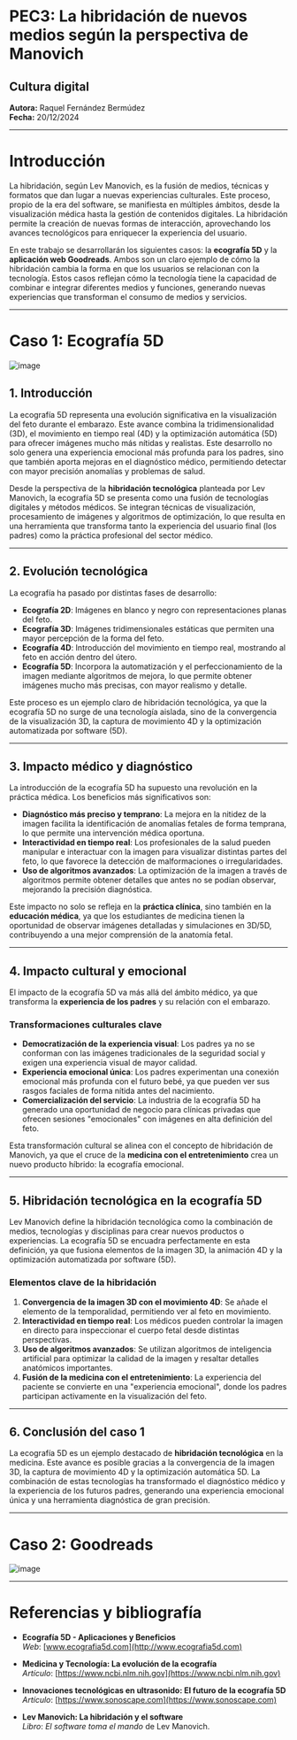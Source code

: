 # **PEC3: La hibridación de nuevos medios según la perspectiva de Manovich**

## **Cultura digital**

**Autora:** Raquel Fernández Bermúdez  
**Fecha:** 20/12/2024  

---

# **Introducción**

La hibridación, según Lev Manovich, es la fusión de medios, técnicas y formatos que dan lugar a nuevas experiencias culturales. Este proceso, propio de la era del software, se manifiesta en múltiples ámbitos, desde la visualización médica hasta la gestión de contenidos digitales. La hibridación permite la creación de nuevas formas de interacción, aprovechando los avances tecnológicos para enriquecer la experiencia del usuario.

En este trabajo se desarrollarán los siguientes casos: la **ecografía 5D** y la **aplicación web Goodreads**. Ambos son un claro ejemplo de cómo la hibridación cambia la forma en que los usuarios se relacionan con la tecnología. Estos casos reflejan cómo la tecnología tiene la capacidad de combinar e integrar diferentes medios y funciones, generando nuevas experiencias que transforman el consumo de medios y servicios.

---

# **Caso 1: Ecografía 5D**  

![image](https://ecolady.es/wp-content/uploads/2022/11/WhatsApp-Image-2022-11-04-at-10.45.41-PM.jpeg)  

## **1. Introducción**  

La ecografía 5D representa una evolución significativa en la visualización del feto durante el embarazo. Este avance combina la tridimensionalidad (3D), el movimiento en tiempo real (4D) y la optimización automática (5D) para ofrecer imágenes mucho más nítidas y realistas. Este desarrollo no solo genera una experiencia emocional más profunda para los padres, sino que también aporta mejoras en el diagnóstico médico, permitiendo detectar con mayor precisión anomalías y problemas de salud.  

Desde la perspectiva de la **hibridación tecnológica** planteada por Lev Manovich, la ecografía 5D se presenta como una fusión de tecnologías digitales y métodos médicos. Se integran técnicas de visualización, procesamiento de imágenes y algoritmos de optimización, lo que resulta en una herramienta que transforma tanto la experiencia del usuario final (los padres) como la práctica profesional del sector médico.  

---

## **2. Evolución tecnológica**  

La ecografía ha pasado por distintas fases de desarrollo:  
- **Ecografía 2D**: Imágenes en blanco y negro con representaciones planas del feto.  
- **Ecografía 3D**: Imágenes tridimensionales estáticas que permiten una mayor percepción de la forma del feto.  
- **Ecografía 4D**: Introducción del movimiento en tiempo real, mostrando al feto en acción dentro del útero.  
- **Ecografía 5D**: Incorpora la automatización y el perfeccionamiento de la imagen mediante algoritmos de mejora, lo que permite obtener imágenes mucho más precisas, con mayor realismo y detalle.  

Este proceso es un ejemplo claro de hibridación tecnológica, ya que la ecografía 5D no surge de una tecnología aislada, sino de la convergencia de la visualización 3D, la captura de movimiento 4D y la optimización automatizada por software (5D).  

---

## **3. Impacto médico y diagnóstico**  

La introducción de la ecografía 5D ha supuesto una revolución en la práctica médica. Los beneficios más significativos son:  
- **Diagnóstico más preciso y temprano**: La mejora en la nitidez de la imagen facilita la identificación de anomalías fetales de forma temprana, lo que permite una intervención médica oportuna.  
- **Interactividad en tiempo real**: Los profesionales de la salud pueden manipular e interactuar con la imagen para visualizar distintas partes del feto, lo que favorece la detección de malformaciones o irregularidades.  
- **Uso de algoritmos avanzados**: La optimización de la imagen a través de algoritmos permite obtener detalles que antes no se podían observar, mejorando la precisión diagnóstica.  

Este impacto no solo se refleja en la **práctica clínica**, sino también en la **educación médica**, ya que los estudiantes de medicina tienen la oportunidad de observar imágenes detalladas y simulaciones en 3D/5D, contribuyendo a una mejor comprensión de la anatomía fetal.  

---

## **4. Impacto cultural y emocional**  

El impacto de la ecografía 5D va más allá del ámbito médico, ya que transforma la **experiencia de los padres** y su relación con el embarazo.  

### **Transformaciones culturales clave**  
- **Democratización de la experiencia visual**: Los padres ya no se conforman con las imágenes tradicionales de la seguridad social y exigen una experiencia visual de mayor calidad.  
- **Experiencia emocional única**: Los padres experimentan una conexión emocional más profunda con el futuro bebé, ya que pueden ver sus rasgos faciales de forma nítida antes del nacimiento.  
- **Comercialización del servicio**: La industria de la ecografía 5D ha generado una oportunidad de negocio para clínicas privadas que ofrecen sesiones "emocionales" con imágenes en alta definición del feto.  

Esta transformación cultural se alinea con el concepto de hibridación de Manovich, ya que el cruce de la **medicina con el entretenimiento** crea un nuevo producto híbrido: la ecografía emocional.  

---

## **5. Hibridación tecnológica en la ecografía 5D**  

Lev Manovich define la hibridación tecnológica como la combinación de medios, tecnologías y disciplinas para crear nuevos productos o experiencias. La ecografía 5D se encuadra perfectamente en esta definición, ya que fusiona elementos de la imagen 3D, la animación 4D y la optimización automatizada por software (5D).  

### **Elementos clave de la hibridación**  
1. **Convergencia de la imagen 3D con el movimiento 4D**: Se añade el elemento de la temporalidad, permitiendo ver al feto en movimiento.  
2. **Interactividad en tiempo real**: Los médicos pueden controlar la imagen en directo para inspeccionar el cuerpo fetal desde distintas perspectivas.  
3. **Uso de algoritmos avanzados**: Se utilizan algoritmos de inteligencia artificial para optimizar la calidad de la imagen y resaltar detalles anatómicos importantes.  
4. **Fusión de la medicina con el entretenimiento**: La experiencia del paciente se convierte en una "experiencia emocional", donde los padres participan activamente en la visualización del feto.  

---

## **6. Conclusión del caso 1**  

La ecografía 5D es un ejemplo destacado de **hibridación tecnológica** en la medicina. Este avance es posible gracias a la convergencia de la imagen 3D, la captura de movimiento 4D y la optimización automática 5D. La combinación de estas tecnologías ha transformado el diagnóstico médico y la experiencia de los futuros padres, generando una experiencia emocional única y una herramienta diagnóstica de gran precisión.  

---

# **Caso 2: Goodreads**  

![image](https://scribemedia.com/wp-content/uploads/2020/02/How-To-Set-Up-Your-Goodreads-Author-Profile.jpg)  

---

# **Referencias y bibliografía**  

- **Ecografía 5D - Aplicaciones y Beneficios**  
  *Web*: [www.ecografia5d.com](http://www.ecografia5d.com)  

- **Medicina y Tecnología: La evolución de la ecografía**  
  *Artículo*: [https://www.ncbi.nlm.nih.gov](https://www.ncbi.nlm.nih.gov)  

- **Innovaciones tecnológicas en ultrasonido: El futuro de la ecografía 5D**  
  *Artículo*: [https://www.sonoscape.com](https://www.sonoscape.com)  

- **Lev Manovich: La hibridación y el software**  
  *Libro*: *El software toma el mando* de Lev Manovich.  
